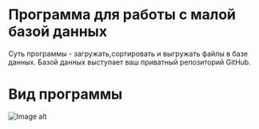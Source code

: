 # Программа для работы с малой базой данных
Суть программы - загружать,сортировать и выгружать файлы в базе данных. Базой данных выступает ваш приватный репозиторий GitHub.

# Вид программы

![Image alt](https://So1ta.github.io/image.png)
